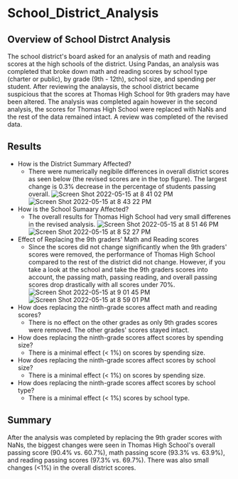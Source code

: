 # School_District_Analysis
## Overview of School Distrct Analysis
The school district's board asked for an analysis of math and reading scores at the high schools of the district. Using Pandas, an analysis was completed that broke down math and reading scores by school type (charter or public), by grade (9th - 12th), school size, and spending per student. After reviewing the analaysis, the school district became suspicious that the scores at Thomas High School for 9th graders may have been altered. The analysis was completed again however in the second analysis, the scores for Thomas High School were replaced with NaNs and the rest of the data remained intact. A review was completed of the revised data.
## Results
- How is the District Summary Affected?
  - There were numerically negibile differences in overall district scores as seen below (the revised scores are in the top figure). The largest change is     0.3% decrease in the percentage of students passing overall. 
![Screen Shot 2022-05-15 at 8 41 02 PM](https://user-images.githubusercontent.com/67160240/168504180-47071a77-2032-4b6c-8c27-086f93760e57.png)
![Screen Shot 2022-05-15 at 8 43 22 PM](https://user-images.githubusercontent.com/67160240/168504186-0664b63b-1b84-4be5-9b3f-a57ef073d920.png)
- How is the School Sumaary Affected?
  - The overall results for Thomas High School had very small differenes in the revised analysis. 
![Screen Shot 2022-05-15 at 8 51 46 PM](https://user-images.githubusercontent.com/67160240/168504365-8bb80e7d-da44-4fe8-b796-2d92dce72a6e.png)
![Screen Shot 2022-05-15 at 8 52 27 PM](https://user-images.githubusercontent.com/67160240/168504371-74ed39df-3418-4671-9379-885895e56b82.png)
- Effect of Replacing the 9th graders' Math and Reading scores
  - Since the scores did not change significantly when the 9th graders' scores were removed, the performance of Thomas High School compared to the rest of     the district did not change. However, if you take a look at the school and take the 9th graders scores into account, the passing math, passing reading,     and overall passing scores drop drastically with all scores under 70%.
![Screen Shot 2022-05-15 at 9 01 45 PM](https://user-images.githubusercontent.com/67160240/168504384-d1c1aade-6dc0-47b7-a24b-76199d868031.png)
![Screen Shot 2022-05-15 at 8 59 01 PM](https://user-images.githubusercontent.com/67160240/168504390-ca04e16c-9c50-4eff-85fb-d3417f16b7a9.png)
- How does replacing the ninth-grade scores affect math and reading scores?
  - There is no effect on the other grades as only 9th grades scores were removed. The other grades' scores stayed intact.
- How does replacing the ninth-grade scores affect scores by spending size?
  - There is a minimal effect (< 1%) on scores by spending size.
- How does replacing the ninth-grade scores affect scores by school size?
  - There is a minimal effect (< 1%) on scores by spending size.
- How does replacing the ninth-grade scores affect scores by school type?
  - There is a minimal effect (< 1%) scores by school type.
## Summary
After the analysis was completed by replacing the 9th grader scores with NaNs, the biggest changes were seen in Thomas High School's overall passing score (90.4% vs. 60.7%), math passing score (93.3% vs. 63.9%), and reading passing scores (97.3% vs. 69.7%). There was also small changes (<1%) in the overall district scores.
